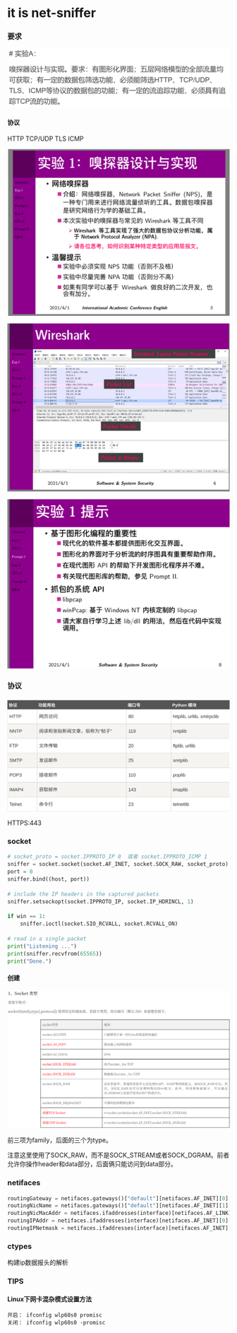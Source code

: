 # it is net-sniffer



### 要求

![要求](./pic/要求.png)



#### 协议

HTTP TCP/UDP TLS ICMP

![](./pic/ex1-01.png)

![](./pic/ex1-02.png)

![](./pic/ex1-03.png)





### 协议

![](./pic/python-net-proto.png)

HTTPS:443





### socket

```python
# socket_proto = socket.IPPROTO_IP 0  或者 socket.IPPROTO_ICMP 1       
sniffer = socket.socket(socket.AF_INET, socket.SOCK_RAW, socket_proto)
port = 0
sniffer.bind((host, port))

# include the IP headers in the captured packets
sniffer.setsockopt(socket.IPPROTO_IP, socket.IP_HDRINCL, 1)

if win == 1:
	sniffer.ioctl(socket.SIO_RCVALL, socket.RCVALL_ON)

# read in a single packet
print("Listening ...")
print(sniffer.recvfrom(65565))
print("Done.")
```

#### 创建

![](./pic/socket-type.png)

前三项为family，后面的三个为type。	

注意这里使用了SOCK_RAW，而不是SOCK_STREAM或者SOCK_DGRAM。前者允许你操作header和data部分，后面俩只能访问到data部分。





### netifaces

```python
routingGateway = netifaces.gateways()["default"][netifaces.AF_INET][0]
routingNicName = netifaces.gateways()["default"][netifaces.AF_INET][1]
routingNicMacAddr = netifaces.ifaddresses(interface)[netifaces.AF_LINK][0]["addr"]
routingIPAddr = netifaces.ifaddresses(interface)[netifaces.AF_INET][0]["addr"]
routingIPNetmask = netifaces.ifaddresses(interface)[netifaces.AF_INET][0]["netmask"]
```



### ctypes

构建ip数据报头的解析



### TIPS

#### Linux下网卡混杂模式设置方法

```markdown
开启： ifconfig wlp60s0 promisc
关闭： ifconfig wlp60s0 -promisc
```



